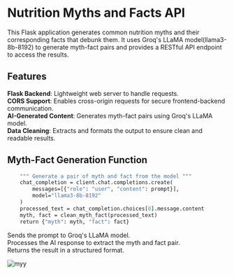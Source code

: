# Nutrition Myths and Facts API
This Flask application generates common nutrition myths and their corresponding facts that debunk them. It uses Groq's LLaMA model(llama3-8b-8192) to generate myth-fact pairs and provides a RESTful API endpoint to access the results.

## Features
  **Flask Backend**: Lightweight web server to handle requests.  
  **CORS Support**: Enables cross-origin requests for secure frontend-backend communication.  
  **AI-Generated Content**: Generates myth-fact pairs using Groq's LLaMA model.  
  **Data Cleaning**: Extracts and formats the output to ensure clean and readable results.

 ## Myth-Fact Generation Function
 
``` def generate_myth_fact_pair(prompt):
    """ Generate a pair of myth and fact from the model """
    chat_completion = client.chat.completions.create(
        messages=[{"role": "user", "content": prompt}],
        model="llama3-8b-8192"
    )
    processed_text = chat_completion.choices[0].message.content
    myth, fact = clean_myth_fact(processed_text)
    return {"myth": myth, "fact": fact}
 ```
Sends the prompt to Groq's LLaMA model.  
Processes the AI response to extract the myth and fact pair.  
Returns the result in a structured format.

![myy](https://github.com/user-attachments/assets/edc58c88-099f-4e7c-b886-f73c180963c5)
